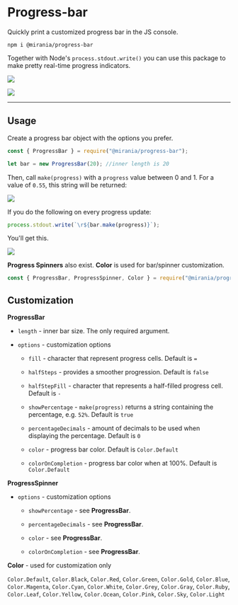 # Progress-bar

Quickly print a customized progress bar in the JS console.

```
npm i @mirania/progress-bar
```

Together with Node's `process.stdout.write()` you can use this package to make pretty real-time progress indicators.

![](https://i.imgur.com/wk0e3jT.gif)

![](https://i.imgur.com/0FekYSZ.gif)

-----

## Usage

Create a progress bar object with the options you prefer.

```js
const { ProgressBar } = require("@mirania/progress-bar");

let bar = new ProgressBar(20); //inner length is 20
```

Then, call `make(progress)` with a `progress` value between 0 and 1. For a value of `0.55`, this string will be returned:

![](https://i.imgur.com/csn0nEo.png)

If you do the following on every progress update:

```js
process.stdout.write(`\r${bar.make(progress)}`);
```

You'll get this.

![](https://i.imgur.com/fJGDpLS.gif)

**Progress Spinners** also exist. **Color** is used for bar/spinner customization.

```js
const { ProgressBar, ProgressSpinner, Color } = require("@mirania/progress-bar");
```

## Customization

**ProgressBar**

- `length` - inner bar size. The only required argument.

- `options` - customization options

  - `fill` - character that represent progress cells. Default is `=`

  - `halfSteps` - provides a smoother progression. Default is `false`

  - `halfStepFill` - character that represents a half-filled progress cell. Default is `-`

  - `showPercentage` - `make(progress)` returns a string containing the percentage, e.g. `52%`. Default is `true`

  - `percentageDecimals` - amount of decimals to be used when displaying the percentage. Default is `0`

  - `color` - progress bar color. Default is `Color.Default`

  - `colorOnCompletion` - progress bar color when at 100%. Default is `Color.Default`

**ProgressSpinner**

- `options` - customization options

  - `showPercentage` - see **ProgressBar**.

  - `percentageDecimals` - see **ProgressBar**.

  - `color` - see **ProgressBar**.

  - `colorOnCompletion` - see **ProgressBar**.

**Color** - used for customization only

`Color.Default`, `Color.Black`, `Color.Red`, `Color.Green`, `Color.Gold`, `Color.Blue`, `Color.Magenta`, `Color.Cyan`, `Color.White`, 
    `Color.Grey`, `Color.Gray`, `Color.Ruby`, `Color.Leaf`, `Color.Yellow`, `Color.Ocean`, `Color.Pink`, `Color.Sky`, `Color.Light`